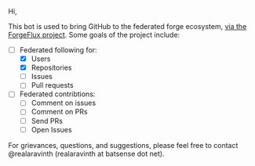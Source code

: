 Hi,

This bot is used to bring GitHub to the federated forge ecosystem, [via the ForgeFlux project](https://forgeflux.org). Some goals of the project include:

- [ ] Federated following for:
  - [x]  Users
  - [x]  Repositories
  - [ ]  Issues
  - [ ]  Pull requests
- [ ] Federated contribtions:
  - [ ] Comment on issues
  - [ ] Comment on PRs
  - [ ] Send PRs
  - [ ] Open Issues

For grievances, questions, and suggestions, please feel free to contact @realaravinth (realaravinth at batsense dot net).
